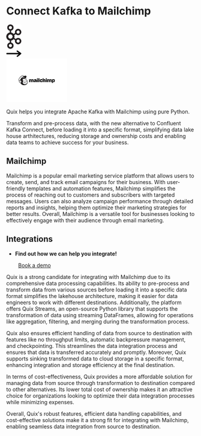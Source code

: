 # Connect Kafka to Mailchimp

<div class="connect-images cards blog-grid-card" markdown>
<div>
<img src="../images/kafka_logo.png" width="40px" />
</div>
<div>
<img src="../images/arrow.svg" width="40px" />
</div>
<div>
<img src="./images/mailchimp_1.jpg" />
</div>
</div>

Quix helps you integrate Apache Kafka with Mailchimp using pure Python.

Transform and pre-process data, with the new alternative to Confluent Kafka Connect, before loading it into a specific format, simplifying data lake house arthitectures, reducing storage and ownership costs and enabling data teams to achieve success for your business.

## Mailchimp

Mailchimp is a popular email marketing service platform that allows users to create, send, and track email campaigns for their business. With user-friendly templates and automation features, Mailchimp simplifies the process of reaching out to customers and subscribers with targeted messages. Users can also analyze campaign performance through detailed reports and insights, helping them optimize their marketing strategies for better results. Overall, Mailchimp is a versatile tool for businesses looking to effectively engage with their audience through email marketing.

## Integrations

<div class="grid cards" markdown>

- __Find out how we can help you integrate!__

    <a class="md-button md-button--primary" href="https://share.hsforms.com/1iW0TmZzKQMChk0lxd_tGiw4yjw2?__hstc=175542013.2303933fbd746c0ac86d9ccbe9bc9100.1728383268831.1729603416735.1729620918855.31&__hssc=175542013.1.1729620918855&__hsfp=2132701734" target="_blank" style="margin:.5rem;">Book a demo</a>

</div>


Quix is a strong candidate for integrating with Mailchimp due to its comprehensive data processing capabilities. Its ability to pre-process and transform data from various sources before loading it into a specific data format simplifies the lakehouse architecture, making it easier for data engineers to work with different destinations. Additionally, the platform offers Quix Streams, an open-source Python library that supports the transformation of data using streaming DataFrames, allowing for operations like aggregation, filtering, and merging during the transformation process.

Quix also ensures efficient handling of data from source to destination with features like no throughput limits, automatic backpressure management, and checkpointing. This streamlines the data integration process and ensures that data is transferred accurately and promptly. Moreover, Quix supports sinking transformed data to cloud storage in a specific format, enhancing integration and storage efficiency at the final destination.

In terms of cost-effectiveness, Quix provides a more affordable solution for managing data from source through transformation to destination compared to other alternatives. Its lower total cost of ownership makes it an attractive choice for organizations looking to optimize their data integration processes while minimizing expenses.

Overall, Quix's robust features, efficient data handling capabilities, and cost-effective solutions make it a strong fit for integrating with Mailchimp, enabling seamless data integration from source to destination.

